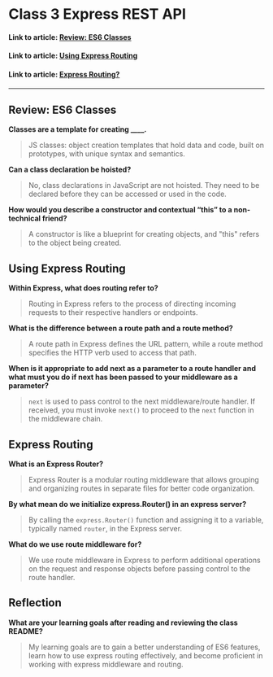 # Class 3 Express REST API

#### Link to article: [Review: ES6 Classes](https://developer.mozilla.org/en-US/docs/Web/JavaScript/Reference/Classes)

#### Link to article: [Using Express Routing](https://expressjs.com/en/guide/routing.html)

#### Link to article: [Express Routing?](https://www.digitalocean.com/community/tutorials/learn-to-use-the-new-router-in-expressjs-4)

***

## Review: ES6 Classes

**Classes are a template for creating ____.**
> JS classes: object creation templates that hold data and code, built on prototypes, with unique syntax and semantics.

**Can a class declaration be hoisted?**
> No, class declarations in JavaScript are not hoisted. They need to be declared before they can be accessed or used in the code.

**How would you describe a constructor and contextual “this” to a non-technical friend?**
> A constructor is like a blueprint for creating objects, and "this" refers to the object being created.

## Using Express Routing

**Within Express, what does routing refer to?**
> Routing in Express refers to the process of directing incoming requests to their respective handlers or endpoints.

**What is the difference between a route path and a route method?**
> A route path in Express defines the URL pattern, while a route method specifies the HTTP verb used to access that path.

**When is it appropriate to add next as a parameter to a route handler and what must you do if next has been passed to your middleware as a parameter?**
> `next` is used to pass control to the next middleware/route handler. If received, you must invoke `next()` to proceed to the `next` function in the middleware chain.

## Express Routing

**What is an Express Router?**
> Express Router is a modular routing middleware that allows grouping and organizing routes in separate files for better code organization.

**By what mean do we initialize express.Router() in an express server?**
> By calling the `express.Router()` function and assigning it to a variable, typically named `router`, in the Express server.

**What do we use route middleware for?**
> We use route middleware in Express to perform additional operations on the request and response objects before passing control to the route handler.

## Reflection

**What are your learning goals after reading and reviewing the class README?**
> My learning goals are to gain a better understanding of ES6 features, learn how to use express routing effectively, and become proficient in working with express middleware and routing.
